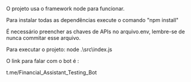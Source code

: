 O projeto usa o framework node para funcionar.

Para instalar todas as dependências execute o comando "npm install"

É necessário preencher as chaves de APIs no arquivo.env, lembre-se de nunca commitar esse arquivo.

Para executar o projeto: node .\src\index.js


O link para falar com o bot é :

t.me/Financial_Assistant_Testing_Bot